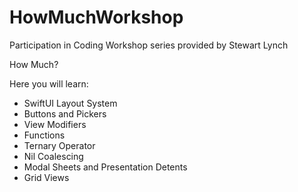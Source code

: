 # HowMuchWorkshop
Participation in Coding Workshop series provided by Stewart Lynch

How Much?

Here you will learn:
- SwiftUI Layout System
- Buttons and Pickers
- View Modifiers
- Functions
- Ternary Operator
- Nil Coalescing
- Modal Sheets and Presentation Detents
- Grid Views
